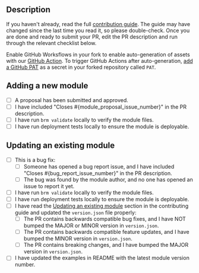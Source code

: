 ## Description

<!--Why this PR? What is changed? What is the effect? etc.-->

If you haven't already, read the full [contribution guide](https://github.com/Azure/bicep-registry-modules/blob/main/CONTRIBUTING.md). The guide may have changed since the last time you read it, so please double-check. Once you are done and ready to submit your PR, edit the PR description and run through the relevant checklist below.

Enable GitHub Worksflows in your fork to enable auto-generation of assets with our [GitHub Action](/.github/workflows/push-auto-generate.yml).
To trigger GitHub Actions after auto-generation, [add a GitHub PAT](https://docs.github.com/en/authentication/keeping-your-account-and-data-secure/creating-a-personal-access-token) as a secret in your forked repository called `PAT`.

## Adding a new module

<!--Run through the checklist if your PR adds a new module.-->

- [ ] A proposal has been submitted and approved.
- [ ] I have included "Closes #{module_proposal_issue_number}" in the PR description.
- [ ] I have run `brm validate` locally to verify the module files.
- [ ] I have run deployment tests locally to ensure the module is deployable.

## Updating an existing module

<!--Run through the checklist if your PR updates an existing module.-->

- [ ] This is a bug fix:
  - [ ] Someone has opened a bug report issue, and I have included "Closes #{bug_report_issue_number}" in the PR description.
  - [ ] The bug was found by the module author, and no one has opened an issue to report it yet.
- [ ] I have run `brm validate` locally to verify the module files.
- [ ] I have run deployment tests locally to ensure the module is deployable.
- [ ] I have read the [Updating an existing module](../CONTRIBUTING.md#updating-an-existing-module) section in the contributing guide and updated the `version.json` file properly:
  - [ ] The PR contains backwards compatible bug fixes, and I have NOT bumped the MAJOR or MINOR version in `version.json`.
  - [ ] The PR contains backwards compatible feature updates, and I have bumped the MINOR version in `version.json`.
  - [ ] The PR contains breaking changes, and I have bumped the MAJOR version in `version.json`.
- [ ] I have updated the examples in README with the latest module version number.
